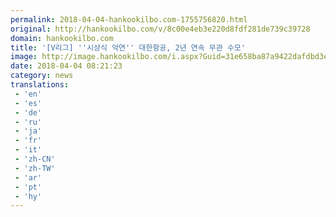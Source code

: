 ```yaml
---
permalink: 2018-04-04-hankookilbo.com-1755756820.html
original: http://hankookilbo.com/v/8c00e4eb3e220d8fdf281de739c39728
domain: hankookilbo.com
title: '[V리그] ''시상식 악연'' 대한항공, 2년 연속 무관 수모'
image: http://image.hankookilbo.com/i.aspx?Guid=31e658ba87a9422dafdbd3eb34916e15&Month=HKSports&size=980
date: 2018-04-04 08:21:23
category: news
translations: 
 - 'en'
 - 'es'
 - 'de'
 - 'ru'
 - 'ja'
 - 'fr'
 - 'it'
 - 'zh-CN'
 - 'zh-TW'
 - 'ar'
 - 'pt'
 - 'hy'
---
```



